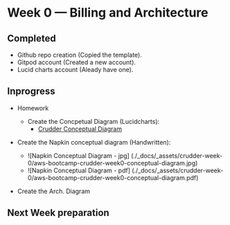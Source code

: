 # Week 0 — Billing and Architecture

## Completed
- Github repo creation (Copied the template).
- Gitpod account (Created a new account).
- Lucid charts account (Aleady have one).


## Inprogress
- Homework
  - Create the Concpetual Diagram (Lucidcharts): 
      - [Crudder Conceptual Diagram](https://lucid.app/lucidchart/f203786a-fc53-4152-8fdb-e3f077c42d55/edit?viewport_loc=-483%2C-88%2C2888%2C1399%2C0_0&invitationId=inv_28446d0f-be13-468f-89dc-60d66cbc159c)
 
 - Create the Napkin conceptual diagram (Handwritten):
    - ![Napkin Conceptual Diagram - jpg] (./_docs/_assets/crudder-week-0/aws-bootcamp-crudder-week0-conceptual-diagram.jpg)
    - ![Napkin Conceptual Diagram - pdf] (./_docs/_assets/crudder-week-0/aws-bootcamp-crudder-week0-conceptual-diagram.pdf)

 
 - Create the Arch. Diagram


## Next Week preparation 
